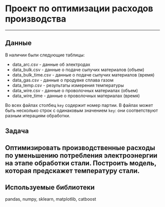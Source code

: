  # Проект по оптимизации расходов производства
 ----------------------------------------------------
 ## Данные
 В наличии были следующие таблицы:
   - data_arc.csv - данные об электродах
   - data_bulk.csv - данные о подаче сыпучих материалов (объем)
   - data_bulk_time.csv - данные о подаче сыпучих материалов (время)
   - data_gas.csv - данные о продувке сплава газом
   - data_temp.csv - результаты измерения температуры
   - data_wire.csv - данные о проволочных материалах (объем)
   - data_wire_time - данные о проволочных материалах (время)

 Во всех файлах столбец `key` содержит номер партии. В файлах может быть несколько строк с одинаковым значением `key`: они соответствуют разным итерациям обработки.
 ## Задача
Оптимизировать производственные расходы по уменьшению потребления электроэнергии на этапе обработки стали. Построить модель, которая предскажет температуру стали.
 ----------------------------------------------------------
 ## Используемые библиотеки 
 pandas, numpy, sklearn, matplotlib, catboost
